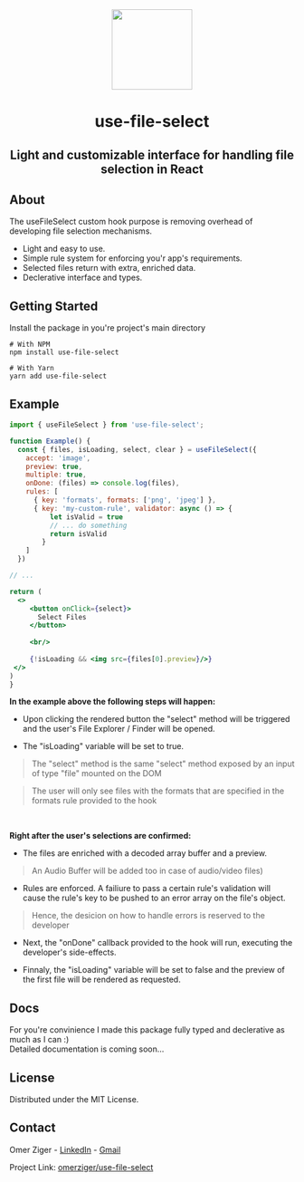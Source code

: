<div align="center">

<image src="https://user-images.githubusercontent.com/73285295/187028854-fc4d75d8-d010-414a-b173-5280774eb167.png" height="142"/>
  <h1 style="border-bottom: unset;" align="center">use-file-select</h1>
  <h2 align="center">
    Light and customizable interface for handling file selection in React
  </h2>
</div>


## About

The useFileSelect custom hook purpose is removing overhead of developing file selection mechanisms.

* Light and easy to use.
* Simple rule system for enforcing you'r app's requirements.
* Selected files return with extra, enriched data.
* Declerative interface and types.

## Getting Started

Install the package in you're project's main directory
<br/>
```
# With NPM
npm install use-file-select

# With Yarn
yarn add use-file-select
```

## Example

```jsx
import { useFileSelect } from 'use-file-select';

function Example() {
  const { files, isLoading, select, clear } = useFileSelect({
    accept: 'image',
    preview: true,
    multiple: true,
    onDone: (files) => console.log(files),
    rules: [
      { key: 'formats', formats: ['png', 'jpeg'] },
      { key: 'my-custom-rule', validator: async () => {
          let isValid = true
          // ... do something
          return isValid
        }
    ]
  })

// ...

return (
  <>
     <button onClick={select}>
       Select Files
     </button>
  
     <br/>
  
     {!isLoading && <img src={files[0].preview}/>}
 </>
)
}
```

**In the example above the following steps will happen:**

* Upon clicking the rendered button the "select" method will be triggered and the user's File Explorer / Finder
will be opened.

* The "isLoading" variable will be set to true.

> The "select" method is the same "select" method exposed by an input of type "file" mounted on the DOM

> The user will only see files with the formats that are specified in the formats rule provided to the hook

<br>

**Right after the user's selections are confirmed:**

* The files are enriched with a decoded array buffer and a preview.

> An Audio Buffer will be added too in case of audio/video files)

* Rules are enforced. A failiure to pass a certain rule's validation will cause the rule's key to be pushed to an error array on the file's object.

> Hence, the desicion on how to handle errors is reserved to the developer

* Next, the "onDone" callback provided to the hook will run, executing the developer's side-effects.

* Finnaly, the "isLoading" variable will be set to false and the preview of the first file will be rendered as requested.

## Docs

For you're convinience I made this package fully typed and declerative as much as I can :)
<br/>
Detailed documentation is coming soon...

<!-- LICENSE -->
## License

Distributed under the MIT License.

<!-- CONTACT -->
## Contact

Omer Ziger - [LinkedIn](https://www.linkedin.com/in/omerziger/) - [Gmail](omerziger97@gmail.com)

Project Link: [omerziger/use-file-select](https://github.com/omerziger/use-file-select)
